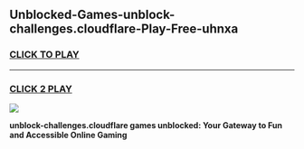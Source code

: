 
## Unblocked-Games-unblock-challenges.cloudflare-Play-Free-uhnxa
<h3>
<a href="https://premium76.site?title=unblock-challenges.cloudflare&ref=23A">CLICK TO PLAY</a></h3>
<hr>

<h3>
<a href="https://premium76.site?title=unblock-challenges.cloudflare&ref=23A">CLICK 2 PLAY</a>
  
</h3>

<a href="https://premium76.site?title=unblock-challenges.cloudflare&ref=23A"><img src="https://clearcache.store/games.png"></a>


**unblock-challenges.cloudflare games unblocked: Your Gateway to Fun and Accessible Online Gaming**
